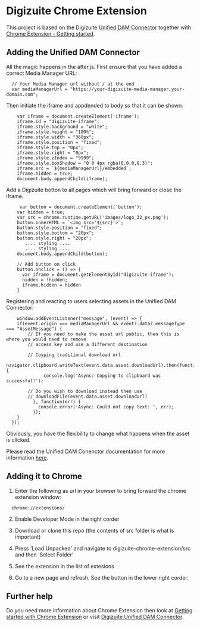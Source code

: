 # Digizuite Chrome Extension

This project is based on the Digizuite [Unified DAM Connector](https://digizuite.atlassian.net/wiki/spaces/DD/pages/3177121185/MM5.6+Unified+DAM+Connector) together with [Chrome Extension - Getting started](https://developer.chrome.com/docs/extensions/mv3/getstarted/).

## Adding the Unified DAM Connector


All the magic happens in the after.js. First ensure that you have added a correct Media Manager URL:
```
  // Your Media Manager url without / at the end
  var mediaManagerUrl = "https://your-digizuite-media-manager.your-domain.com";
```

Then initiate the iframe and appdended to body so that it can be shown.
```
    var iframe = document.createElement('iframe'); 
    iframe.id = "digizuite-iframe";
    iframe.style.background = "white";
    iframe.style.height = "100%";
    iframe.style.width = "360px";
    iframe.style.position = "fixed";
    iframe.style.top = "0px";
    iframe.style.right = "0px";
    iframe.style.zIndex = "9999";
    iframe.style.boxShadow = "0 0 4px rgba(0,0,0,0.3)";
    iframe.src = `${mediaManagerUrl}/embedded`;
    iframe.hidden = true;
    document.body.appendChild(iframe);
```

Add a Digizuite botton to all pages which will bring forward or close the iframe.
```
     var button = document.createElement('button');
    var hidden = true;
    var src = chrome.runtime.getURL('images/logo_32_px.png');
    button.innerHTML = `<img src='${src}'>`;
    button.style.position = "fixed";
    button.style.bottom = "20px";
    button.style.right = "20px";
       .... styling ....
       .... styling ....
    document.body.appendChild(button);

    // Add button on click
    button.onclick = () => {
      var iframe = document.getElementById("digizuite-iframe");
      hidden = !hidden;
      iframe.hidden = hidden
    }
```

Registering and reacting to users selecting assets in the Unified DAM Connector:
```
    window.addEventListener("message", (event) => {
    if(event.origin === mediaManagerUrl && event?.data?.messageType === "AssetMessage") {
        // If you need to make the asset url public, then this is where you would need to remove
        // access key and use a different destination

        // Coyping traditional download url
		    navigator.clipboard.writeText(event.data.asset.downloadUrl).then(function() {
			  console.log('Async: Copying to clipboard was successful!');

        // Do you wish to download instead then use 
        // downloadFile(event.data.asset.downloadUrl)
		  }, function(err) {
			console.error('Async: Could not copy text: ', err);
		  });
    }
  });
```

Obviously, you have the flexibility to change what happens when the asset is clicked.

Please read the Unified DAM Conenctor documentation for more information [here](https://digizuite.atlassian.net/wiki/spaces/DD/pages/3092348945/MM5.5+Unified+DAM+Connector).


## Adding it to Chrome

1. Enter the following as url in your browser to bring forward the chrome extension window:
```
  chrome://extensions/
```

2. Enable Developer Mode in the right corder

3. Download or clone this repo (the contents of src folder is what is important)

3. Press 'Load Unpacked' and navigate to digizuite-chrome-extension/src and then 'Select Folder'

4. See the extension in the list of extesions

5. Go to a new page and refresh. See the button in the lower right corder.


## Further help

Do you need more information about Chrome Extension then look at [Getting started with Chrome Extension](https://developer.chrome.com/docs/extensions/mv3/getstarted/) or visit [Digizuite Unified DAM Connector](https://digizuite.atlassian.net/wiki/spaces/DD/pages/3092348945/MM5.5+Unified+DAM+Connector).